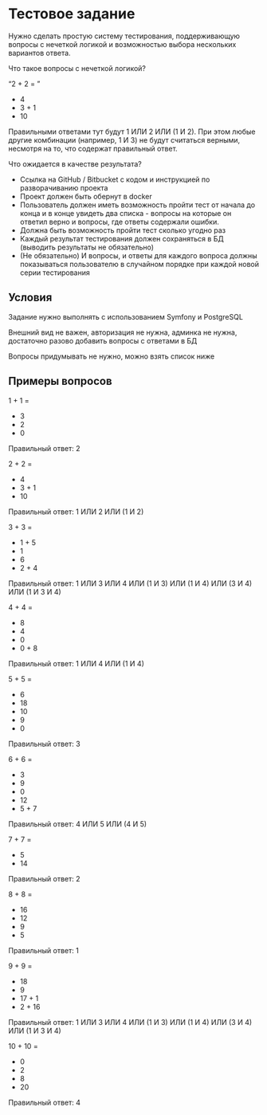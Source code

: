 # Тестовое задание

Нужно сделать простую систему тестирования, поддерживающую вопросы с нечеткой логикой и возможностью выбора нескольких вариантов ответа. 

Что такое вопросы с нечеткой логикой?

“2 + 2 = ”

- 4
- 3 + 1
- 10

Правильными ответами тут будут 1 ИЛИ 2 ИЛИ (1 И 2). При этом любые другие комбинации (например, 1 И 3) не будут считаться верными, несмотря на то, что содержат правильный ответ.

Что ожидается в качестве результата?
- Ссылка на GitHub / Bitbucket с кодом и инструкцией по разворачиванию проекта
- Проект должен быть обернут в docker
- Пользователь должен иметь возможность пройти тест от начала до конца и в конце увидеть два списка - вопросы на которые он ответил верно и вопросы, где ответы содержали ошибки.
- Должна быть возможность пройти тест сколько угодно раз 
- Каждый результат тестирования должен сохраняться в БД (выводить результаты не обязательно)
- (Не обязательно) И вопросы, и ответы для каждого вопроса должны показываться пользователю в случайном порядке при каждой новой серии тестирования

## Условия

Задание нужно выполнять с использованием Symfony и PostgreSQL

Внешний вид не важен, авторизация не нужна, админка не нужна, достаточно разово добавить вопросы с ответами в БД

Вопросы придумывать не нужно, можно взять список ниже

## Примеры вопросов

1 + 1 = 

- 3
- 2
- 0

Правильный ответ: 2


2 + 2 = 

- 4
- 3 + 1
- 10

Правильный ответ: 1 ИЛИ 2 ИЛИ (1 И 2)


3 + 3 = 

- 1 + 5
- 1
- 6
- 2 + 4

Правильный ответ: 1 ИЛИ 3 ИЛИ 4 ИЛИ (1 И 3) ИЛИ (1 И 4) ИЛИ (3 И 4) ИЛИ (1 И 3 И 4)


4 + 4 = 

- 8
- 4
- 0
- 0 + 8

Правильный ответ: 1 ИЛИ 4 ИЛИ (1 И 4)


5 + 5 = 

- 6
- 18
- 10
- 9
- 0

Правильный ответ: 3


6 + 6 = 

- 3
- 9
- 0
- 12
- 5 + 7

Правильный ответ: 4 ИЛИ 5 ИЛИ (4 И 5)


7 + 7 = 

- 5
- 14

Правильный ответ: 2


8 + 8 = 

- 16
- 12
- 9
- 5

Правильный ответ: 1


9 + 9 = 

- 18
- 9
- 17 + 1
- 2 + 16

Правильный ответ: 1 ИЛИ 3 ИЛИ 4 ИЛИ (1 И 3) ИЛИ (1 И 4) ИЛИ (3 И 4) ИЛИ (1 И 3 И 4)


10 + 10 = 

- 0
- 2
- 8
- 20

Правильный ответ: 4
